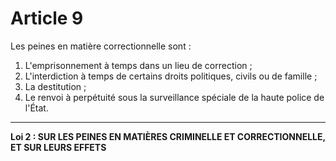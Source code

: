 # Article 9
Les peines en matière correctionnelle sont :
1) L'emprisonnement à temps dans un lieu de correction ;
2) L'interdiction à temps de certains droits politiques, civils ou de famille ;
3) La destitution ;
4) Le renvoi à perpétuité sous la surveillance spéciale de la haute police de l'État.

***
**Loi 2 : SUR LES PEINES EN MATIÈRES CRIMINELLE ET CORRECTIONNELLE, ET SUR LEURS EFFETS**